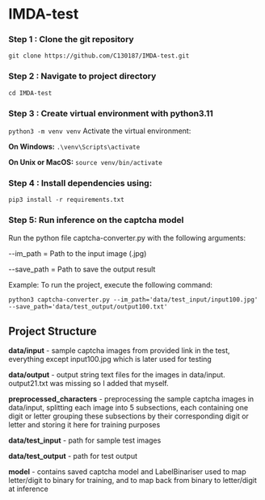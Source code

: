 # IMDA-test

### Step 1 : Clone the git repository
`git clone https://github.com/C130187/IMDA-test.git`

### Step 2 : Navigate to project directory
`cd IMDA-test`

### Step 3 : Create virtual environment with python3.11
`python3 -m venv venv`
Activate the virtual environment:

**On Windows:**
`.\venv\Scripts\activate`

**On Unix or MacOS:**
`source venv/bin/activate`

### Step 4 : Install dependencies using:
`pip3 install -r requirements.txt`

### Step 5: Run inference on the captcha model 

Run the python file captcha-converter.py with the following arguments:

--im_path = Path to the input image (.jpg)

--save_path = Path to save the output result

Example:
To run the project, execute the following command:

`python3 captcha-converter.py --im_path='data/test_input/input100.jpg' --save_path='data/test_output/output100.txt'`

## Project Structure

**data/input** - sample captcha images from provided link in the test, everything except input100.jpg which is later used for testing

**data/output** - output string text files for the images in data/input. output21.txt was missing so I added that myself.

**preprocessed_characters** - preprocessing the sample captcha images in data/input, splitting each image into 5 subsections, each containing one digit or letter
grouping these subsections by their corresponding digit or letter and storing it here for training purposes

**data/test_input** - path for sample test images

**data/test_output** - path for test output

**model** - contains saved captcha model and LabelBinariser used to map letter/digit to binary for training, and to map back from binary to letter/digit at inference

